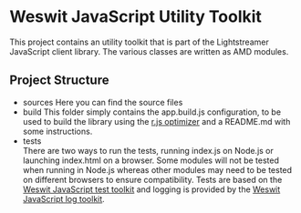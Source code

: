 # Weswit JavaScript Utility Toolkit

This project contains an utility toolkit that is part of the Lightstreamer JavaScript client library.
The various classes are written as AMD modules.
     
## Project Structure ##     

*    sources
     Here you can find the source files
*    build
     This folder simply contains the app.build.js configuration, to be used to build the library using the [r.js optimizer](https://github.com/jrburke/r.j) and a README.md with some instructions.
*    tests   
     There are two ways to run the tests, running index.js on Node.js or launching index.html on a browser. Some modules will not be tested when running in Node.js whereas other modules may need to be tested on different browsers to ensure compatibility. Tests are based on the [Weswit JavaScript test toolkit](https://github.com/weswit/utility-test-javascript) and logging is provided by the [Weswit JavaScript log toolkit](https://github.com/weswit/utility-logging-javascript).



